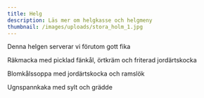 ```yaml
---
title: Helg
description: Läs mer om helgkasse och helgmeny
thumbnail: /images/uploads/stora_holm_1.jpg
---
```

Denna helgen serverar vi förutom gott fika

Räkmacka med picklad fänkål, örtkräm och friterad jordärtskocka

Blomkålssoppa med jordärtskocka och ramslök

Ugnspannkaka med sylt och grädde